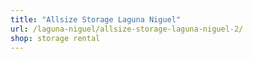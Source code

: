 ```yaml
---
title: "Allsize Storage Laguna Niguel"
url: /laguna-niguel/allsize-storage-laguna-niguel-2/
shop: storage rental
---
```

